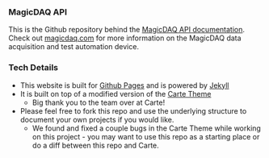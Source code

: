 ### MagicDAQ API

This is the Github repository behind the [MagicDAQ API documentation](https://magicdaq.github.io/magicdaq_docs/).
Check out [magicdaq.com](https://www.magicdaq.com/) for more information on the MagicDAQ data acquisition and test automation device.

### Tech Details

* This website is built for [Github Pages](https://pages.github.com/) and is powered by [Jekyll](https://jekyllrb.com/)
* It is built on top of a modified version of the [Carte Theme](https://github.com/Wiredcraft/carte)
    * Big thank you to the team over at Carte!
* Please feel free to fork this repo and use the underlying structure to document your own projects if you would like.
    * We found and fixed a couple bugs in the Carte Theme while working on this project - you may want to use this repo as a starting place or do a diff between this repo and Carte.